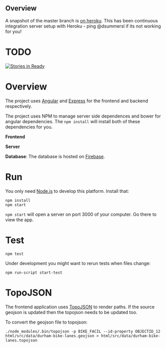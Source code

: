 Overview
--------

A snapshot of the master branch is [on heroku](http://bikesafetee.herokuapp.com/). This has been continuous integration server setup with Heroku - ping @dsummersl if its not working for you!

TODO
====

[![Stories in Ready](https://badge.waffle.io/bikesafety/bikesafety.svg?label=ready&title=Ready)](http://waffle.io/bikesafety/bikesafety)

Overview
========

The project uses [Angular]() and [Express]() for the frontend and backend respectively. 

The project uses NPM to manage server side dependences and bower for angular dependencies. The `npm install` will install both of these dependencies for you.

**Frontend**

**Server**

**Database**: The database is hosted on [Firebase](http://firebase.com).

Run
===

You only need [Node.js](http://nodejs.org) to develop this platform. Install that:

    npm install
    npm start

`npm start` will open a server on port 3000 of your computer. Go there to view the app.

Test
====

    npm test

Under development you might want to rerun tests when files change:

    npm run-script start-test

TopoJSON
========

The frontend application uses [TopoJSON](https://github.com/mbostock/topojson)
to render paths. If the source geojson is updated then the topojson needs to be
updated too.

To convert the geojson file to topojson:

    ./node_modules/.bin/topojson -p BIKE_FACIL --id-property OBJECTID_12 html/src/data/durham-bike-lanes.geojson > html/src/data/durham-bike-lanes.topojson

